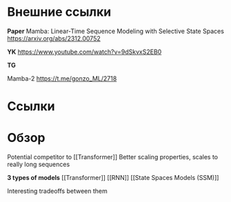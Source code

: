 
# Внешние ссылки

**Paper**
Mamba: Linear-Time Sequence Modeling with Selective State Spaces
https://arxiv.org/abs/2312.00752

**YK**
https://www.youtube.com/watch?v=9dSkvxS2EB0

**TG**

Mamba-2
https://t.me/gonzo_ML/2718

# Ссылки


# Обзор


Potential competitor to [[Transformer]]
Better scaling properties, scales to really long sequences

**3 types of models**
[[Transformer]]
[[RNN]]
[[State Spaces Models (SSM)]]

Interesting tradeoffs between them


